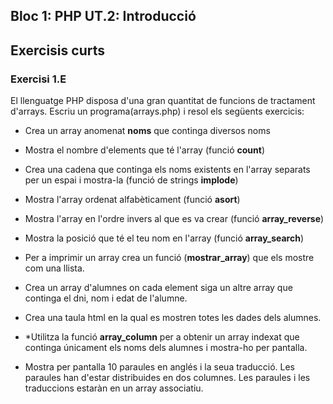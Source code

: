 ## Bloc 1: PHP UT.2: Introducció

## Exercisis curts

### Exercisi 1.E

El llenguatge PHP disposa d'una gran quantitat de funcions de tractament d'arrays. 
Escriu un programa(arrays.php) i resol els següents exercicis:

* Crea un array anomenat **noms** que continga diversos noms
* Mostra el nombre d'elements que té l'array (funció **count**)
* Crea una cadena que continga els noms existents en l'array separats per un espai i mostra-la (funció de strings **implode**)
* Mostra l'array ordenat alfabèticament (funció **asort**)
* Mostra l'array en l'ordre invers al que es va crear (funció **array_reverse**)
* Mostra la posició que té el teu nom en l'array (funció **array_search**)
* Per a imprimir un array crea un funció (**mostrar_array**) que els mostre com una llista.

* Crea un array d'alumnes on cada element siga un altre array que continga el dni, nom i edat de l'alumne.
* Crea una taula html en la qual es mostren totes les dades dels alumnes. 
* *Utilitza la funció **array_column** per a obtenir un array indexat que continga únicament els noms dels alumnes i mostra-ho per pantalla.

* Mostra per pantalla 10 paraules en anglés i la seua traducció. Les paraules han d'estar distribuides en dos columnes.  Les paraules i les traduccions estaràn en un array associatiu.
